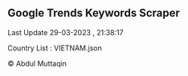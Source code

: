 

## Google Trends Keywords Scraper 
 
Last Update 29-03-2023 , 21:38:17

Country List :
VIETNAM.json



© Abdul Muttaqin 
